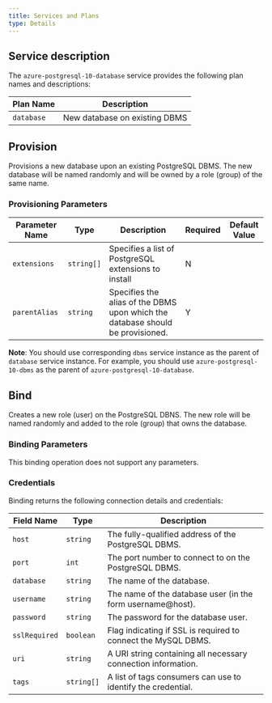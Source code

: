 ```yaml
---
title: Services and Plans
type: Details
---
```


## Service description

The `azure-postgresql-10-database` service provides the following plan names and descriptions:

| Plan Name | Description |
|-----------|-------------|
| `database` | New database on existing DBMS |

## Provision

Provisions a new database upon an existing PostgreSQL DBMS. The new
database will be named randomly and will be owned by a role (group) of the same
name.

### Provisioning Parameters

| Parameter Name | Type | Description | Required | Default Value |
|----------------|------|-------------|----------|---------------|
| `extensions` | `string[]` | Specifies a list of PostgreSQL extensions to install | N | |
| `parentAlias` | `string` | Specifies the alias of the DBMS upon which the database should be provisioned. | Y | |

**Note**: You should use corresponding  `dbms` service instance as the parent of `database` service instance.  For example, you should use `azure-postgresql-10-dbms` as the parent of `azure-postgresql-10-database`.

## Bind

Creates a new role (user) on the PostgreSQL DBNS. The new role will be named
randomly and added to the  role (group) that owns the database.

### Binding Parameters

This binding operation does not support any parameters.

### Credentials

Binding returns the following connection details and credentials:

| Field Name | Type | Description |
|------------|------|-------------|
| `host` | `string` | The fully-qualified address of the PostgreSQL DBMS. |
| `port` | `int` | The port number to connect to on the PostgreSQL DBMS. |
| `database` | `string` | The name of the database. |
| `username` | `string` | The name of the database user (in the form username@host). |
| `password` | `string` | The password for the database user. |
| `sslRequired` | `boolean` | Flag indicating if SSL is required to connect the MySQL DBMS. |
| `uri` | `string` | A URI string containing all necessary connection information. |
| `tags` | `string[]` | A list of tags consumers can use to identify the credential. |
